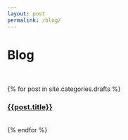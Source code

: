 ```yaml
---
layout: post
permalink: /blog/
---
```

<h1 class="headline">Blog</h1><br><br>
{% for post in site.categories.drafts %}   
<h3><a href="{{post.url | prepend: site.baseurl}}">{{post.title}}</a></h3><br>
{% endfor %}